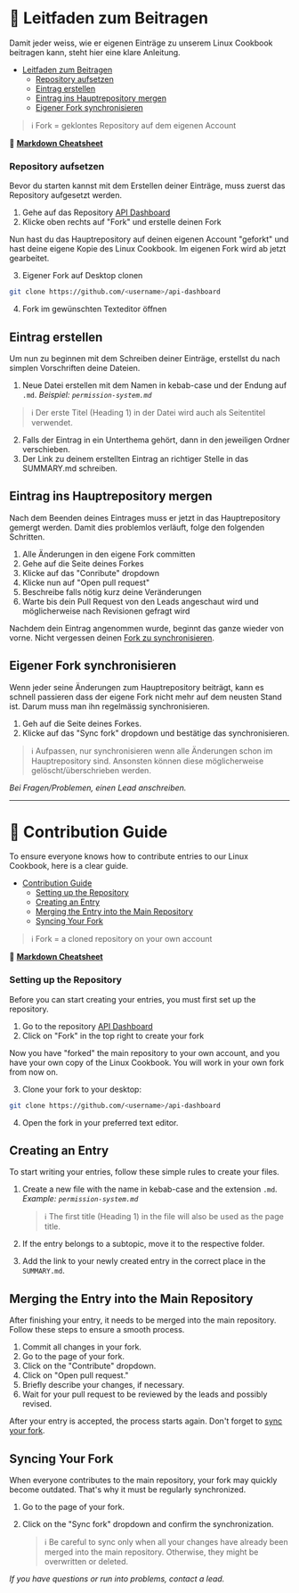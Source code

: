 # 🤝 Leitfaden zum Beitragen
Damit jeder weiss, wie er eigenen Einträge zu unserem Linux Cookbook beitragen kann, steht hier eine klare Anleitung.

* [Leitfaden zum Beitragen](leitfaden.md#leitfaden-zum-beitragen)
  * [Repository aufsetzen](leitfaden.md#repository-aufsetzen)
  * [Eintrag erstellen](leitfaden.md#eintrag-erstellen)
  * [Eintrag ins Hauptrepository mergen](leitfaden.md#eintrag-ins-hauptrepository-mergen)
  * [Eigener Fork synchronisieren](leitfaden.md#eigener-fork-synchronisieren)

> ℹ️ Fork = geklontes Repository auf dem eigenen Account

📝 [**Markdown Cheatsheet**](https://www.markdownguide.org/cheat-sheet/)

### Repository aufsetzen
Bevor du starten kannst mit dem Erstellen deiner Einträge, muss zuerst das Repository aufgesetzt werden.

1. Gehe auf das Repository [API Dashboard](https://github.com/bi-it-elc/api-dashboard)
2. Klicke oben rechts auf "Fork" und erstelle deinen Fork

Nun hast du das Hauptrepository auf deinen eigenen Account "geforkt" und hast deine eigene Kopie des Linux Cookbook. Im eigenen Fork wird ab jetzt gearbeitet.

3. Eigener Fork auf Desktop clonen

```sh
git clone https://github.com/<username>/api-dashboard
```

4. Fork im gewünschten Texteditor öffnen
   
## Eintrag erstellen
Um nun zu beginnen mit dem Schreiben deiner Einträge, erstellst du nach simplen Vorschriften deine Dateien.

1. Neue Datei erstellen mit dem Namen in kebab-case und der Endung auf `.md`. _Beispiel: `permission-system.md`_
   
> ℹ️ Der erste Titel (Heading 1) in der Datei wird auch als Seitentitel verwendet.

2. Falls der Eintrag in ein Unterthema gehört, dann in den jeweiligen Ordner verschieben.
3. Der Link zu deinem erstellten Eintrag an richtiger Stelle in das SUMMARY.md schreiben.
   
## Eintrag ins Hauptrepository mergen

Nach dem Beenden deines Eintrages muss er jetzt in das Hauptrepository gemergt werden. Damit dies problemlos verläuft, folge den folgenden Schritten.

1. Alle Änderungen in den eigene Fork committen
2. Gehe auf die Seite deines Forkes
3. Klicke auf das "Conribute" dropdown
4. Klicke nun auf "Open pull request"
5. Beschreibe falls nötig kurz deine Veränderungen
6. Warte bis dein Pull Request von den Leads angeschaut wird und möglicherweise nach Revisionen gefragt wird

Nachdem dein Eintrag angenommen wurde, beginnt das ganze wieder von vorne. Nicht vergessen deinen [Fork zu synchronisieren](leitfaden.md#eigener-fork-synchronisieren).

## Eigener Fork synchronisieren

Wenn jeder seine Änderungen zum Hauptrepository beiträgt, kann es schnell passieren dass der eigene Fork nicht mehr auf dem neusten Stand ist. Darum muss man ihn regelmässig synchronisieren.

1. Geh auf die Seite deines Forkes.
2. Klicke auf das "Sync fork" dropdown und bestätige das synchronisieren.
> ℹ️ Aufpassen, nur synchronisieren wenn alle Änderungen schon im Hauptrepository sind. Ansonsten können diese möglicherweise gelöscht/überschrieben werden.

_Bei Fragen/Problemen, einen Lead anschreiben._


---


# 🤝 Contribution Guide
To ensure everyone knows how to contribute entries to our Linux Cookbook, here is a clear guide.

* [Contribution Guide](leitfaden.md#contribution-guide)
  * [Setting up the Repository](leitfaden.md#setting-up-the-repository)
  * [Creating an Entry](leitfaden.md#creating-an-entry)
  * [Merging the Entry into the Main Repository](leitfaden.md#merging-the-entry-into-the-main-repository)
  * [Syncing Your Fork](leitfaden.md#syncing-your-fork)

> ℹ️ Fork = a cloned repository on your own account

📝 [**Markdown Cheatsheet**](https://www.markdownguide.org/cheat-sheet/)

### Setting up the Repository
Before you can start creating your entries, you must first set up the repository.

1. Go to the repository [API Dashboard](https://github.com/bi-it-elc/api-dashboard)
2. Click on "Fork" in the top right to create your fork

Now you have "forked" the main repository to your own account, and you have your own copy of the Linux Cookbook. You will work in your own fork from now on.

3. Clone your fork to your desktop:

```sh
git clone https://github.com/<username>/api-dashboard
```

4. Open the fork in your preferred text editor.

## Creating an Entry
To start writing your entries, follow these simple rules to create your files.

1. Create a new file with the name in kebab-case and the extension `.md`. _Example: `permission-system.md`_

   > ℹ️ The first title (Heading 1) in the file will also be used as the page title.

2. If the entry belongs to a subtopic, move it to the respective folder.
3. Add the link to your newly created entry in the correct place in the `SUMMARY.md`.

## Merging the Entry into the Main Repository
After finishing your entry, it needs to be merged into the main repository. Follow these steps to ensure a smooth process.

1. Commit all changes in your fork.
2. Go to the page of your fork.
3. Click on the "Contribute" dropdown.
4. Click on "Open pull request."
5. Briefly describe your changes, if necessary.
6. Wait for your pull request to be reviewed by the leads and possibly revised.

After your entry is accepted, the process starts again. Don't forget to [sync your fork](leitfaden.md#syncing-your-fork).

## Syncing Your Fork
When everyone contributes to the main repository, your fork may quickly become outdated. That's why it must be regularly synchronized.

1. Go to the page of your fork.
2. Click on the "Sync fork" dropdown and confirm the synchronization.

   > ℹ️ Be careful to sync only when all your changes have already been merged into the main repository. Otherwise, they might be overwritten or deleted.

_If you have questions or run into problems, contact a lead._
